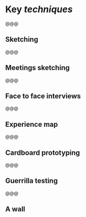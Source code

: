 <!-- .slide: data-state="contrasted" -->

# Key *techniques*

@@@

<!-- .slide: data-background="images/sketching.jpg" data-state="background-light" -->

## Sketching

@@@

<!-- .slide: data-background="images/meetings-sketching.jpg" data-state="background-light" -->

## Meetings sketching

@@@

<!-- .slide: data-background="images/face-to-face.jpg" data-state="background-light" -->

## Face to face interviews

@@@

<!-- .slide: data-background="images/experience-map.jpg" data-state="background-light" -->

## Experience map

@@@

<!-- .slide: data-background="images/cardboard-prototyping.png" data-state="background-light" -->

## Cardboard prototyping

@@@

<!-- .slide: data-background="images/5631898639_562b28103b_b.jpg" data-state="background-light" data-source="https://www.flickr.com/photos/johnkeane/5631898639" -->

## Guerrilla testing

@@@

<!-- .slide: data-background="images/wall.jpg" data-state="background-light" -->

## A wall
